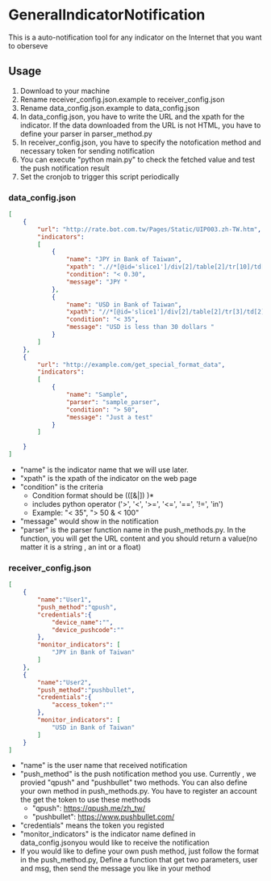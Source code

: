# GeneralIndicatorNotification
This is a auto-notification tool for any indicator on the Internet that you want to oberseve

## Usage ##
1. Download to your machine
2. Rename receiver_config.json.example to receiver_config.json
3. Rename data_config.json.example to data_config.json
4. In data_config.json, you have to write the URL and the xpath for the indicator. If the data downloaded from the URL is not HTML, you have to define your parser in parser_method.py
5. In receiver_config.json, you have to specify the notofication method and necessary token for sending notification
6. You can execute "python main.py" to check the fetched value and test the push notification result
7. Set the cronjob to trigger this script periodically

### data_config.json ###
```json
[
    {
        "url": "http://rate.bot.com.tw/Pages/Static/UIP003.zh-TW.htm",
        "indicators":
        [
            {
                "name": "JPY in Bank of Taiwan",
                "xpath": ".//*[@id='slice1']/div[2]/table[2]/tr[10]/td[2]",
                "condition": "< 0.30",
                "message": "JPY "
            },
            {
                "name": "USD in Bank of Taiwan",
                "xpath": "//*[@id='slice1']/div[2]/table[2]/tr[3]/td[2]",
                "condition": "< 35",
                "message": "USD is less than 30 dollars "
            }
        ]
    },
    {
        "url": "http://example.com/get_special_format_data",
        "indicators":
        [
            {
                "name": "Sample",
                "parser": "sample_parser",
                "condition": "> 50",
                "message": "Just a test"
            }
        ]

    }
]

```
   * "name" is the indicator name that we will use later.
   * "xpath" is the xpath of the indicator on the web page
   * "condition" is the criteria
      * Condition format should be <operator> <operand> (([&|]) <operator> <operand>)*
      * <operator> includes python operator ('>', '<', '>=', '<=', '==', '!=', 'in')
      * Example: "< 35", "> 50 & < 100"
   * "message" would show in the notification
   * "parser" is the parser function name in the push_methods.py. In the function, you will get the URL content and you should return a value(no matter it is a string , an int or a float)

### receiver_config.json ###
```json
[
    {
        "name":"User1",
        "push_method":"qpush",
        "credentials":{
            "device_name":"",
            "device_pushcode":""
        },
        "monitor_indicators": [
            "JPY in Bank of Taiwan"
        ]
    },
    {
        "name":"User2",
        "push_method":"pushbullet",
        "credentials":{
            "access_token":""
        },
        "monitor_indicators": [
            "USD in Bank of Taiwan"
        ]
    }
]
```
  * "name" is the user name that received notification
  * "push_method" is the push notification method you use. Currently , we provied "qpush" and "pushbullet" two methods. You can also define your own method in push_methods.py. You have to register an account the get the token to use these methods
    * "qpush": https://qpush.me/zh_tw/
    * "pushbullet": https://www.pushbullet.com/
  * "credentials" means the token you registed
  * "monitor_indicators" is the indicator name defined in data_config.jsonyou would like to receive the notification
  * If you would like to define your own push method, just follow the format in the push_method.py, Define a function that get two parameters, user and msg, then send the message you like in your method

